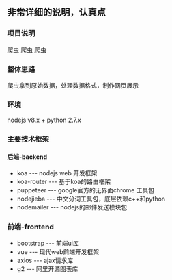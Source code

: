 ## 非常详细的说明，认真点

### 项目说明
爬虫 爬虫 爬虫

### 整体思路
爬虫拿到原始数据，处理数据格式，制作网页展示

### 环境
nodejs v8.x +
python 2.7.x 

### 主要技术框架

#### 后端-backend

+ koa --- nodejs web 开发框架
+ koa-router --- 基于koa的路由框架
+ puppeteer --- google官方的无界面chrome 工具包
+ nodejieba --- 中文分词工具包，底层依赖c++和python
+ nodemailer --- nodejs的邮件发送模块包

### 前端-frontend

+ bootstrap --- 前端ui库
+ vue --- 现代web前端开发框架
+ axios --- ajax请求库
+ g2 --- 阿里开源图表库

